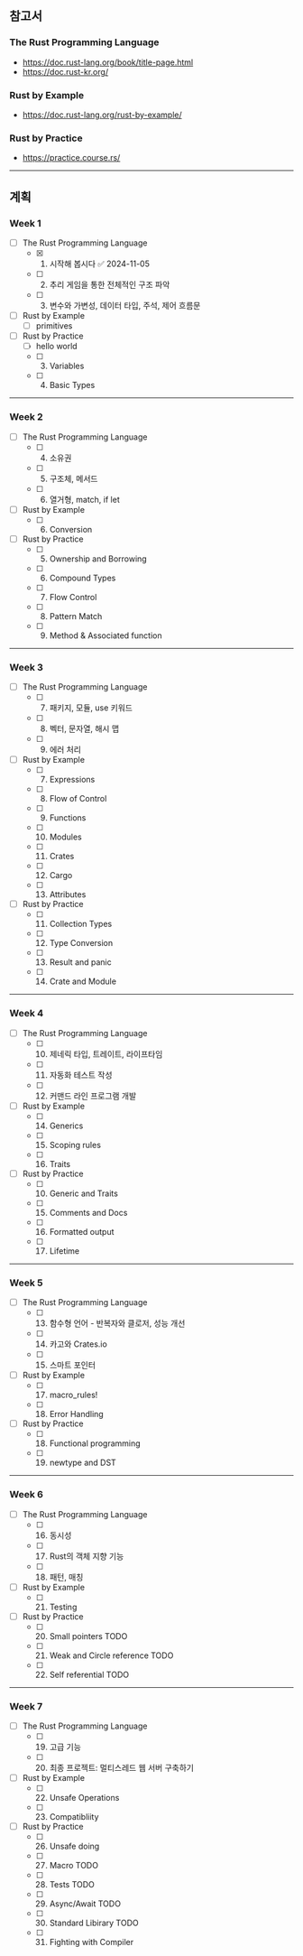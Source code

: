 ## 참고서
### The Rust Programming Language
- https://doc.rust-lang.org/book/title-page.html
- https://doc.rust-kr.org/

### Rust by Example
- https://doc.rust-lang.org/rust-by-example/

### Rust by Practice
- https://practice.course.rs/

---
## 계획
### Week 1
- [ ] The Rust Programming Language
	- [x] 1. 시작해 봅시다 ✅ 2024-11-05
	- [ ] 2. 추리 게임을 통한 전체적인 구조 파악
	- [ ] 3. 변수와 가변성, 데이터 타입, 주석, 제어 흐름문

- [ ] Rust by Example
	- [ ] primitives

- [ ] Rust by Practice
	- [ ] hello world
	- [ ] 3. Variables
	- [ ] 4. Basic Types

---
### Week 2
- [ ] The Rust Programming Language
	- [ ] 4. 소유권
	- [ ] 5. 구조체, 메서드
	- [ ] 6. 열거형, match, if let

- [ ] Rust by Example
	- [ ] 6. Conversion

- [ ] Rust by Practice
	- [ ] 5. Ownership and Borrowing
	- [ ] 6. Compound Types
	- [ ] 7. Flow Control
	- [ ] 8. Pattern Match
	- [ ] 9. Method & Associated function

---
### Week 3
- [ ] The Rust Programming Language 
	- [ ] 7. 패키지, 모듈, use 키워드
	- [ ] 8. 벡터, 문자열, 해시 맵
	- [ ] 9. 에러 처리

- [ ] Rust by Example
	- [ ] 7. Expressions
	- [ ] 8. Flow of Control
	- [ ] 9. Functions
	- [ ] 10. Modules 
	- [ ] 11. Crates
	- [ ] 12. Cargo
	- [ ] 13. Attributes

- [ ] Rust by Practice
	- [ ] 11. Collection Types
	- [ ] 12. Type Conversion
	- [ ] 13. Result and panic
	- [ ] 14. Crate and Module

---
### Week 4
- [ ] The Rust Programming Language
	- [ ] 10. 제네릭 타입, 트레이트, 라이프타임
	- [ ] 11. 자동화 테스트 작성
	- [ ] 12. 커맨드 라인 프로그램 개발

- [ ] Rust by Example
	- [ ] 14. Generics
	- [ ] 15. Scoping rules
	- [ ] 16. Traits

- [ ] Rust by Practice
	- [ ] 10. Generic and Traits
	- [ ] 15. Comments and Docs
	- [ ] 16. Formatted output
	- [ ] 17. Lifetime

---
### Week 5
- [ ] The Rust Programming Language
	- [ ] 13. 함수형 언어 - 반복자와 클로저, 성능 개선
	- [ ] 14. 카고와 Crates.io
	- [ ] 15. 스마트 포인터

- [ ] Rust by Example
	- [ ] 17. macro_rules!
	- [ ] 18. Error Handling

- [ ] Rust by Practice
	- [ ] 18. Functional programming
	- [ ] 19. newtype and DST

---
### Week 6
- [ ] The Rust Programming Language
	- [ ] 16. 동시성
	- [ ] 17. Rust의 객체 지향 기능
	- [ ] 18. 패턴, 매칭

- [ ] Rust by Example
	- [ ] 21. Testing

- [ ] Rust by Practice
	- [ ] 20. Small pointers TODO
	- [ ] 21. Weak and Circle reference TODO
	- [ ] 22. Self referential TODO

---
### Week 7
- [ ] The Rust Programming Language
	- [ ] 19. 고급 기능
	- [ ] 20. 최종 프로젝트: 멀티스레드 웹 서버 구축하기

- [ ] Rust by Example
	- [ ] 22. Unsafe Operations
	- [ ] 23. Compatibliity

- [ ] Rust by Practice
	- [ ] 26. Unsafe doing
	- [ ] 27. Macro TODO
	- [ ] 28. Tests TODO
	- [ ] 29. Async/Await TODO
	- [ ] 30. Standard Libirary TODO
	- [ ] 31. Fighting with Compiler